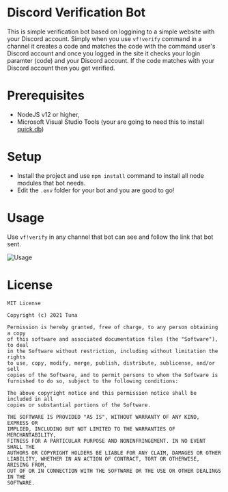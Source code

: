 # Discord Verification Bot
This is simple verification bot based on loggining to a simple website with your Discord account. Simply when you use `vf!verify` command in a channel it creates a code and matches the code with the command user's Discord account and once you logged in the site it checks your login paramter (code) and your Discord account. If the code matches with your Discord account then you get verified.

# Prerequisites
- NodeJS v12 or higher, <br />
- Microsoft Visual Studio Tools (your are going to need this to install [quick.db](https://www.npmjs.com/package/quick.db))

# Setup
- Install the project and use `npm install` command to install all node modules that bot needs. <br />
- Edit the `.env` folder for your bot and you are good to go!

# Usage
Use `vf!verify` in any channel that bot can see and follow the link that bot sent.

![Usage](https://media.giphy.com/media/gDHGEViMMrRZgStsuZ/giphy.gif)

# License
```
MIT License

Copyright (c) 2021 Tuna

Permission is hereby granted, free of charge, to any person obtaining a copy
of this software and associated documentation files (the "Software"), to deal
in the Software without restriction, including without limitation the rights
to use, copy, modify, merge, publish, distribute, sublicense, and/or sell
copies of the Software, and to permit persons to whom the Software is
furnished to do so, subject to the following conditions:

The above copyright notice and this permission notice shall be included in all
copies or substantial portions of the Software.

THE SOFTWARE IS PROVIDED "AS IS", WITHOUT WARRANTY OF ANY KIND, EXPRESS OR
IMPLIED, INCLUDING BUT NOT LIMITED TO THE WARRANTIES OF MERCHANTABILITY,
FITNESS FOR A PARTICULAR PURPOSE AND NONINFRINGEMENT. IN NO EVENT SHALL THE
AUTHORS OR COPYRIGHT HOLDERS BE LIABLE FOR ANY CLAIM, DAMAGES OR OTHER
LIABILITY, WHETHER IN AN ACTION OF CONTRACT, TORT OR OTHERWISE, ARISING FROM,
OUT OF OR IN CONNECTION WITH THE SOFTWARE OR THE USE OR OTHER DEALINGS IN THE
SOFTWARE.
```
